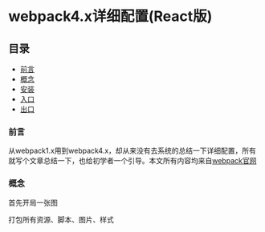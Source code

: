 # webpack4.x详细配置(React版)
## 目录
* [前言](#前言)
* [概念](#概念)
* [安装](#安装)
* [入口](#标题)
* [出口](#文本)

### 前言
从webpack1.x用到webpack4.x，却从来没有去系统的总结一下详细配置，所有就写个文章总结一下，也给初学者一个引导。本文所有内容均来自[webpack官网](https://www.webpackjs.com/)


### 概念
首先开局一张图


打包所有资源、脚本、图片、样式



